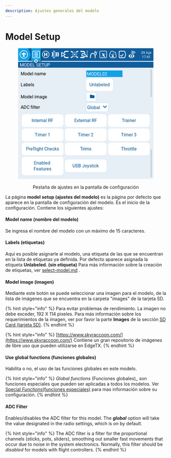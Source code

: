 ```yaml
---
description: Ajustes generales del modelo
---
```


# Model Setup

<div align="center">

<figure><img src="../../../../.gitbook/assets/modelsetup.png" alt=""><figcaption><p>Pestaña de ajustes en la pantalla de configuración</p></figcaption></figure>

</div>

La página **model setup (ajustes del modelo)** es la página por defecto que aparece en la pantalla de configuración del modelo. Es el inicio de la configuración. Contiene los siguientes ajustes:

#### Model name (nombre del modelo)

Se ingresa el nombre del modelo con un máximo de 15 caracteres.

#### Labels (etiquetas)

Aquí es posible asignarle al modelo, una etiqueta de las que se encuentran en la lista de etiquetas ya definida. Por defecto aparece asignada la etiqueta **Unlabeled. (sin etiqueta)** Para más información sobre la creación de etiquetas, ver [select-model.md](../../select-model.md "mention") .

#### Model image (imagen)

Mediante este botón se puede seleccionar una imagen para el modelo, de la lista de imágenes que se encuentra en la carpeta "images" de la tarjeta SD.

{% hint style="info" %}
Para evitar problemas de rendimiento. La imagen no debe exceder, 192 X 114 pixeles. Para más información sobre los requerimientos de la imagen, ver por favor la parte **Images** de la sección [SD Card (tarjeta SD)](../../radio-settings/sd-card.md).
{% endhint %}

{% hint style="info" %}
[https://www.skyraccoon.com/](https://www.skyraccoon.com/) Contiene un gran repositorio de imágenes de libre uso que pueden utilizarse en EdgeTX.
{% endhint %}

#### Use global functions (funciones globales)

Habilita o no, el uso de las funciones globales en este modelo.

{% hint style="info" %}
_Global functions_ (Funciones globales)_ son funciones especiales que pueden ser aplicadas a todos los modelos. Ver [Special _Functions_(funciones especiales)](../special-functions.md) para mas información sobre su configuración.
{% endhint %}

#### ADC Filter

Enables/disables the ADC filter for this model. The _**global**_ option will take the value designated in the radio settings, which is _on_ by default.

{% hint style="info" %}
The ADC filter is a filter for the proportional channels (sticks, pots, sliders), smoothing out smaller fast movements that occur due to noise in the system electronics. Normally, this filter should be _disabled_ for models with flight controllers.
{% endhint %}



